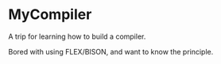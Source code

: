 # MyCompiler
A trip for learning how to build a compiler.

Bored with using FLEX/BISON, and want to know the principle.
